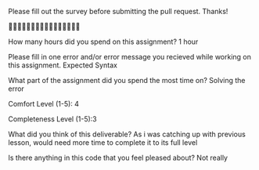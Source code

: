 Please fill out the survey before submitting the pull request. Thanks!

🚀🚀🚀🚀🚀🚀🚀🚀🚀🚀🚀🚀🚀🚀🚀🚀

How many hours did you spend on this assignment?
1 hour


Please fill in one error and/or error message you recieved while working on this assignment.
Expected Syntax

What part of the assignment did you spend the most time on?
Solving the error

Comfort Level (1-5): 4 

Completeness Level (1-5):3 

What did you think of this deliverable?
As i was catching up with previous lesson, would need more time to complete it to its full level

Is there anything in this code that you feel pleased about?
Not really
